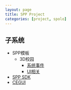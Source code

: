 ```yaml
---
layout: page
title: SPP Project
categories: [project, spolo]
---
```


## 子系统

- SPP模板
  - 3D校园
    - [系统事件](spp_template_school_event)
    - [UI相关](spp_template_school_ui)
- [SPP SDK](spp_sdk)
- [CEGUI](spp_cegui)